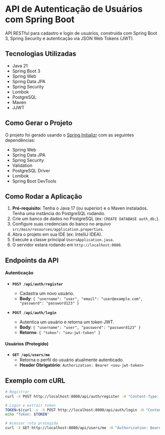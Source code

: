 # API de Autenticação de Usuários com Spring Boot

API RESTful para cadastro e login de usuários, construída com Spring Boot 3, Spring Security e autenticação via JSON Web Tokens (JWT).

## Tecnologias Utilizadas
- Java 21
- Spring Boot 3
- Spring Web
- Spring Data JPA
- Spring Security
- Lombok
- PostgreSQL
- Maven
- JJWT

## Como Gerar o Projeto
O projeto foi gerado usando o [Spring Initializr](https://start.spring.io/) com as seguintes dependências:
- Spring Web
- Spring Data JPA
- Spring Security
- Validation
- PostgreSQL Driver
- Lombok
- Spring Boot DevTools

## Como Rodar a Aplicação
1.  **Pré-requisito:** Tenha o Java 17 (ou superior) e o Maven instalados. Tenha uma instância do PostgreSQL rodando.
2.  Crie um banco de dados no PostgreSQL (ex: `CREATE DATABASE auth_db;`).
3.  Configure suas credenciais do banco no arquivo `src/main/resources/application.properties`.
4.  Abra o projeto em sua IDE (ex: IntelliJ IDEA).
5.  Execute a classe principal `UsersApplication.java`.
6.  O servidor estará rodando em `http://localhost:8080`.

## Endpoints da API

#### Autenticação

- **`POST /api/auth/register`**
  - Cadastra um novo usuário.
  - **Body**: `{ "username": "user", "email": "user@example.com", "password": "password123" }`

- **`POST /api/auth/login`**
  - Autentica um usuário e retorna um token JWT.
  - **Body**: `{ "username": "user", "password": "password123" }`
  - **Retorno**: `{ "token": "seu-jwt-token" }`

#### Usuários (Protegido)
- **`GET /api/users/me`**
  - Retorna o perfil do usuário atualmente autenticado.
  - **Header Obrigatório**: `Authorization: Bearer <seu-jwt-token>`

## Exemplo com cURL
```bash
# Registrar
curl -X POST http://localhost:8080/api/auth/register -H "Content-Type: application/json" -d '{"username": "testuser", "email": "test@user.com", "password": "password"}'

# Login e extrair token
TOKEN=$(curl -s -X POST http://localhost:8080/api/auth/login -H "Content-Type: application/json" -d '{"username": "testuser", "password": "password"}' | jq -r .token)
echo "Token: $TOKEN"

# Acessar rota protegida
curl -X GET http://localhost:8080/api/users/me -H "Authorization: Bearer $TOKEN"
